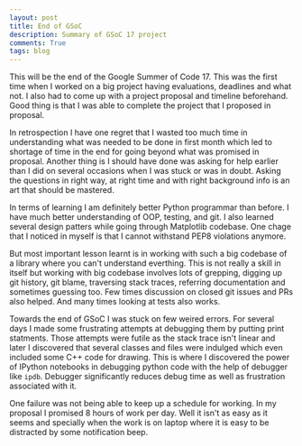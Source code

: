 ```yaml
---
layout: post
title: End of GSoC
description: Summary of GSoC 17 project
comments: True
tags: blog
---
```


This will be the end of the Google Summer of Code 17. This was the first time
when I worked on a big project having evaluations, deadlines and what not. I
also had to come up with a project proposal and timeline beforehand. Good
thing is that I was able to complete the project that I proposed in proposal.

In retrospection I have one regret that I wasted too much time in understanding
what was needed to be done in first month which led to shortage of time in the
end for going beyond what was promised in proposal. Another thing is I should
have done was asking for help earlier than I did on several occasions when I
was stuck or was in doubt. Asking the questions in right way, at right time
and with right background info is an art that should be mastered.

In terms of learning I am definitely better Python programmar than before. I
have much better understanding of OOP, testing, and git. I also learned
several design patters while going through Matplotlib codebase. One chage that
I noticed in myself is that I cannot withstand PEP8 violations anymore.

But most important lesson learnt is in working with such a big codebase of a
library where you can't understand everthing. This is not really a skill in
itself but working with big codebase involves lots of grepping, digging up git
history, git blame, traversing stack  traces, referring documentation and sometimes
guessing too. Few times discussion on closed git issues and PRs also helped.
And many times looking at tests also works.

Towards the end of GSoC I was stuck on few weired errors. For several days
I made some frustrating attempts at debugging them by putting print statments. 
Those attempts were futile as the stack trace isn't linear and later I
discovered that several classes and files were indulged which even included
some C++ code for drawing. This is where I discovered the power of IPython
notebooks in debugging python code with the help of debugger like `ipdb`.
Debugger significantly reduces debug time as well as frustration associated
with it.

One failure was not being able to keep up a schedule for working. In my proposal
I promised 8 hours of work per day. Well it isn't as easy as it seems and
specially when the work is on laptop where it is easy to be distracted by
some notification beep.
